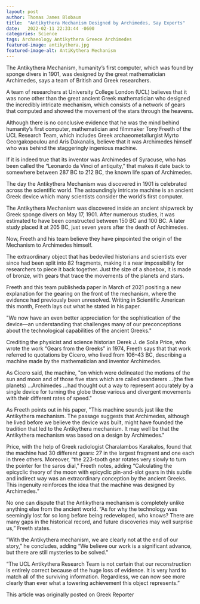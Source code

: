 ```yaml
---
layout: post 
author: Thomas James Blobaum 
title:  "Antikythera Mechanism Designed by Archimedes, Say Experts"
date:   2022-02-11 22:33:44 -0600
categories: Science
tags: Archaeology Antikythera Greece Archimedes
featured-image: antikythera.jpg 
featured-image-alt: AntiKythera Mechanism 
---
```

The Antikythera Mechanism, humanity’s first computer, which was found by sponge divers in 1901, was designed by the great mathematician Archimedes, says a team of British and Greek researchers.

A team of researchers at University College London (UCL) believes that it was none other than the great ancient Greek mathematician who designed the incredibly intricate mechanism, which consists of a network of gears that computed and showed the movement of the stars through the heavens.

Although there is no conclusive evidence that he was the mind behind humanity’s first computer, mathematician and filmmaker Tony Freeth of the UCL Research Team, which includes Greek archaeometallurgist Myrto Georgakopoulou and Aris Dakanalis, believe that it was Archimedes himself who was behind the staggeringly ingenious machine.

If it is indeed true that its inventor was Archimedes of Syracuse, who has been called the “Leonardo da Vinci of antiquity,” that makes it date back to somewhere between 287 BC to 212 BC, the known life span of Archimedes.

The day the Antikythera Mechanism was discovered in 1901 is celebrated across the scientific world. The astoundingly intricate machine is an ancient Greek device which many scientists consider the world’s first computer.

The Antikythera Mechanism was discovered inside an ancient shipwreck by Greek sponge divers on May 17, 1901. After numerous studies, it was estimated to have been constructed between 150 BC and 100 BC. A later study placed it at 205 BC, just seven years after the death of Archimedes.

Now, Freeth and his team believe they have pinpointed the origin of the Mechanism to Archimedes himself.

The extraordinary object that has bedeviled historians and scientists ever since had been split into 82 fragments, making it a near impossibility for researchers to piece it back together. Just the size of a shoebox, it is made of bronze, with gears that trace the movements of the planets and stars.

Freeth and this team publisheda paper in March of 2021 positing a new explanation for the gearing on the front of the mechanism, where the evidence had previously been unresolved. Writing in Scientific American this month, Freeth lays out what he stated in his paper.

"We now have an even better appreciation for the sophistication of the device—an understanding that challenges many of our preconceptions about the technological capabilities of the ancient Greeks."

Crediting the physicist and science historian Derek J. de Solla Price, who wrote the work “Gears from the Greeks” in 1974, Freeth says that that work referred to quotations by Cicero, who lived from 106–43 BC, describing a machine made by the mathematician and inventor Archimedes.

As Cicero said, the machine, "on which were delineated the motions of the sun and moon and of those five stars which are called wanderers …(the five planets) …Archimedes …had thought out a way to represent accurately by a single device for turning the globe those various and divergent movements with their different rates of speed."

As Freeth points out in his paper, "This machine sounds just like the Antikythera mechanism. The passage suggests that Archimedes, although he lived before we believe the device was built, might have founded the tradition that led to the Antikythera mechanism. It may well be that the Antikythera mechanism was based on a design by Archimedes."

Price, with the help of Greek radiologist Charalambos Karakalos, found that the machine had 30 different gears: 27 in the largest fragment and one each in three others. Moreover, “the 223-tooth gear rotates very slowly to turn the pointer for the saros dial,” Freeth notes, adding “Calculating the epicyclic theory of the moon with epicyclic pin-and-slot gears in this subtle and indirect way was an extraordinary conception by the ancient Greeks. This ingenuity reinforces the idea that the machine was designed by Archimedes.”

No one can dispute that the Antikythera mechanism is completely unlike anything else from the ancient world. “As for why the technology was seemingly lost for so long before being redeveloped, who knows? There are many gaps in the historical record, and future discoveries may well surprise us,” Freeth states.

“With the Antikythera mechanism, we are clearly not at the end of our story,” he concludes, adding “We believe our work is a significant advance, but there are still mysteries to be solved." 

“The UCL Antikythera Research Team is not certain that our reconstruction is entirely correct because of the huge loss of evidence. It is very hard to match all of the surviving information. Regardless, we can now see more clearly than ever what a towering achievement this object represents.”

This article was originally posted on Greek Reporter 

